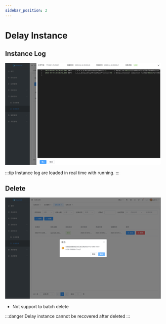 ```yaml
---
sidebar_position: 2
---
```


# Delay Instance

## Instance Log

![Log](assets/instance/log.png)

:::tip
Instance log are loaded in real time with running.
:::

## Delete

![Delete](assets/instance/delete.png)

- Not support to batch delete

:::danger
Delay instance cannot be recovered after deleted
:::